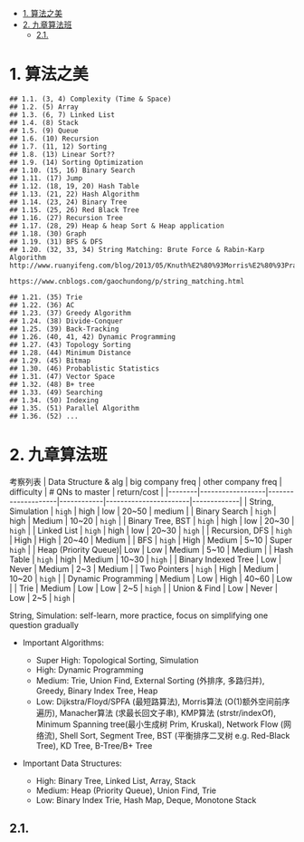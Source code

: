 <!-- TOC -->

- [1. 算法之美](#1-%E7%AE%97%E6%B3%95%E4%B9%8B%E7%BE%8E)
- [2. 九章算法班](#2-%E4%B9%9D%E7%AB%A0%E7%AE%97%E6%B3%95%E7%8F%AD)
    - [2.1.](#21)

<!-- /TOC -->

# 1. 算法之美
```list
## 1.1. (3, 4) Complexity (Time & Space)
## 1.2. (5) Array
## 1.3. (6, 7) Linked List
## 1.4. (8) Stack
## 1.5. (9) Queue
## 1.6. (10) Recursion
## 1.7. (11, 12) Sorting
## 1.8. (13) Linear Sort??
## 1.9. (14) Sorting Optimization
## 1.10. (15, 16) Binary Search
## 1.11. (17) Jump
## 1.12. (18, 19, 20) Hash Table
## 1.13. (21, 22) Hash Algorithm
## 1.14. (23, 24) Binary Tree
## 1.15. (25, 26) Red Black Tree
## 1.16. (27) Recursion Tree
## 1.17. (28, 29) Heap & heap Sort & Heap application
## 1.18. (30) Graph
## 1.19. (31) BFS & DFS
## 1.20. (32, 33, 34) String Matching: Brute Force & Rabin-Karp Algorithm
http://www.ruanyifeng.com/blog/2013/05/Knuth%E2%80%93Morris%E2%80%93Pratt_algorithm.html

https://www.cnblogs.com/gaochundong/p/string_matching.html

## 1.21. (35) Trie
## 1.22. (36) AC
## 1.23. (37) Greedy Algorithm
## 1.24. (38) Divide-Conquer
## 1.25. (39) Back-Tracking
## 1.26. (40, 41, 42) Dynamic Programming
## 1.27. (43) Topology Sorting
## 1.28. (44) Minimum Distance
## 1.29. (45) Bitmap
## 1.30. (46) Probablistic Statistics
## 1.31. (47) Vector Space
## 1.32. (48) B+ tree
## 1.33. (49) Searching
## 1.34. (50) Indexing
## 1.35. (51) Parallel Algorithm
## 1.36. (52) ...
```

# 2. 九章算法班

考察列表
| Data Structure & alg | big company freq | other company freq | difficulty | # QNs to master | return/cost |
|--------|------------------|--------------------|------------|-----------------------|-------------|
| String, Simulation   | `high` | high | low | 20~50 | medium |
| Binary Search        | `high` | high | Medium | 10~20 | `high` |
| Binary Tree, BST     | `high` | high | low | 20~30 | `high` |
| Linked List          | `high` | high | low | 20~30 | `high` |
| Recursion, DFS       | `high` | High | High | 20~40 | Medium |
| BFS                  | `high` | High | Medium | 5~10 | Super `high` |
| Heap (Priority Queue)| Low | Low | Medium | 5~10 | Medium |
| Hash Table           | `high` | high | Medium | 10~30 | `high` |
| Binary Indexed Tree  | Low | Never | Medium | 2~3 | Medium |
| Two Pointers         | `high` | High | Medium | 10~20 | `high` |
| Dynamic Programming  | Medium | Low | High | 40~60 | Low |
| Trie                 | Medium | Low  | Low | 2~5 | `high` |
| Union & Find         | Low | Never | Low | 2~5 | `high` |

String, Simulation: self-learn, more practice, focus on simplifying one question gradually
* Important Algorithms:
  * Super High: Topological Sorting, Simulation
  * High: Dynamic Programming
  * Medium: Trie, Union Find, External Sorting (外排序, 多路归并), Greedy, Binary Index Tree, Heap
  * Low: Dijkstra/Floyd/SPFA (最短路算法), Morris算法 (O(1)额外空间前序遍历), Manacher算法 (求最长回文子串), KMP算法 (strstr/indexOf), Minimum Spanning tree(最小生成树 Prim, Kruskal), Network Flow (网络流), Shell Sort, Segment Tree, BST (平衡排序二叉树 e.g. Red-Black Tree), KD Tree, B-Tree/B+ Tree

* Important Data Structures:
  * High: Binary Tree, Linked List, Array, Stack
  * Medium: Heap (Priority Queue), Union Find, Trie
  * Low: Binary Index Trie, Hash Map, Deque, Monotone Stack


## 2.1.  
